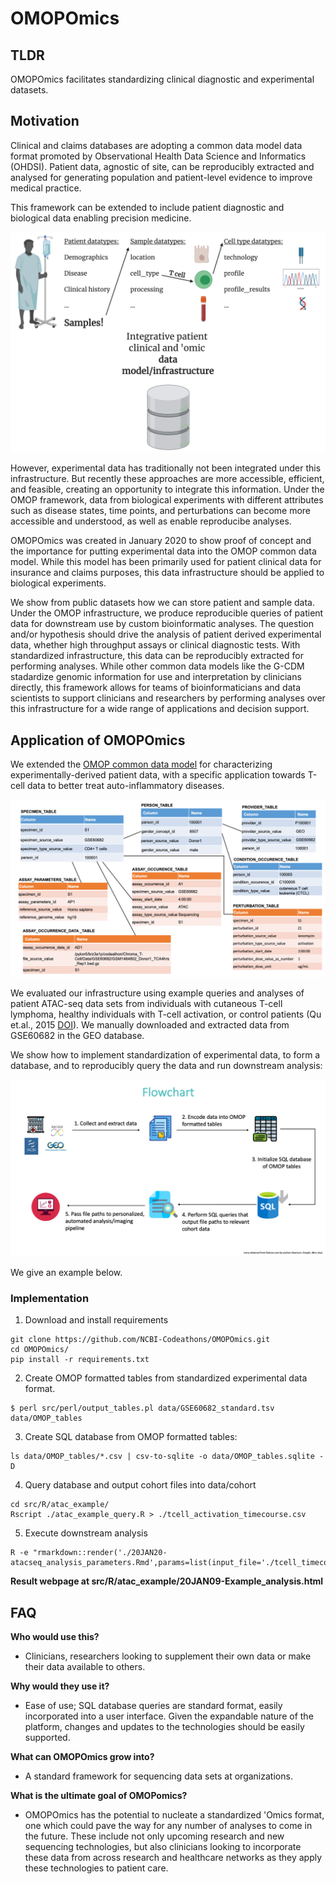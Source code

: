 # OMOPOmics

## TLDR

OMOPOmics facilitates standardizing clinical diagnostic and experimental datasets.

## Motivation 

Clinical and claims databases are adopting a common data model data format promoted by Observational Health Data Science and Informatics (OHDSI). Patient data, agnostic of site, can be reproducibly extracted and analysed for generating population and patient-level evidence to improve medical practice. 

This framework can be extended to include patient diagnostic and biological data enabling precision medicine. 

![](docs/imgs/chroma-t-cell_scheme.png)

However, experimental data has traditionally not been integrated under this infrastructure. But recently these approaches are more accessible, efficient, and feasible, creating an opportunity to integrate this information. Under the OMOP framework, data from biological experiments with different attributes such as disease states, time points, and perturbations can become more accessible and understood, as well as enable reproducibe analyses. 

OMOPOmics was created in January 2020 to show proof of concept and the importance for putting experimental data into the OMOP common data model. While this model has been primarily used for patient clinical data for insurance and claims purposes, this data infrastructure should be applied to biological experiments. 

We show from public datasets how we can store patient and sample data. Under the OMOP infrastructure, we produce reproducible queries of patient data for downstream use by custom bioinformatic analyses. The question and/or hypothesis should drive the analysis of patient derived experimental data, whether high throughput assays or clinical diagnostic tests. With standardized infrastructure, this data can be reproducibly extracted for performing analyses. While other common data models like the G-CDM stadardize genomic information for use and interpretation by clinicians directly, this framework allows for teams of bioinformaticians and data scientists to support clinicians and researchers by performing analyses over this infrastructure for a wide range of applications and decision support. 

## Application of OMOPOmics

We extended the [OMOP common data model](https://ohdsi.github.io/TheBookOfOhdsi/) for characterizing experimentally-derived patient data, with a specific application towards T-cell data to better treat auto-inflammatory diseases.

![](docs/imgs/table_diagram.png)

We evaluated our infrastructure using example queries and analyses of patient ATAC-seq data sets from individuals with cutaneous T-cell lymphoma, healthy individuals with T-cell activation, or control patients (Qu et.al., 2015 [DOI](https://doi.org/10.1016/j.cels.2015.06.003.)). We manually downloaded and extracted data from GSE60682 in the GEO database. 

We show how to implement standardization of experimental data, to form a database, and to reproducibly query the data and run downstream analysis:

![](docs/imgs/OMOPOmics_use_flowchart.png)

We give an example below. 

### Implementation

1. Download and install requirements

```
git clone https://github.com/NCBI-Codeathons/OMOPOmics.git
cd OMOPOmics/
pip install -r requirements.txt
```

2. Create OMOP formatted tables from standardized experimental data format.

```
$ perl src/perl/output_tables.pl data/GSE60682_standard.tsv data/OMOP_tables
```

3. Create SQL database from OMOP formatted tables: 

```
ls data/OMOP_tables/*.csv | csv-to-sqlite -o data/OMOP_tables.sqlite -D
```

4. Query database  and output cohort files into data/cohort

```
cd src/R/atac_example/
Rscript ./atac_example_query.R > ./tcell_activation_timecourse.csv
```        
5. Execute downstream analysis 

```
R -e "rmarkdown::render('./20JAN20-atacseq_analysis_parameters.Rmd',params=list(input_file='./tcell_timecourse.csv'),output_format='html_document')"
```

**Result webpage at src/R/atac_example/20JAN09-Example_analysis.html**

## FAQ

**Who would use this?**

- Clinicians, researchers looking to supplement their own data or make their data available to others.

**Why would they use it?**

- Ease of use; SQL database queries are standard format, easily incorporated into a user interface. Given the expandable nature of the platform, changes and updates to the technologies should be easily supported.

**What can OMOPOmics grow into?**

- A standard framework for sequencing data sets at organizations.

**What is the ultimate goal of OMOPomics?**

- OMOPOmics has the potential to nucleate a standardized 'Omics format, one which could pave the way for any number of analyses to come in the future. These include not only upcoming research and new sequencing technologies, but also clinicians looking to incorporate these data from across research and healthcare networks as they apply these technologies to patient care.
